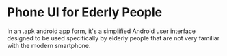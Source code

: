 # Phone UI for Ederly People
In an .apk android app form, it's a simplified Android user interface designed to be used specifically by elderly people that are not very familiar with the modern smartphone.
